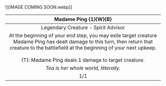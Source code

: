 ![[IMAGE COMING SOON.webp]]


|                                                                                                                    Madame Ping {1}{W}{B}                                                                                                                     |
| :----------------------------------------------------------------------------------------------------------------------------------------------------------------------------------------------------------------------------------------------------------: |
|                                                                                                             Legendary Creature - Spirit Advisor                                                                                                              |
| At the beginning of your end step, you may exile target creature Madame Ping has dealt damage to this turn, then return that creature to the battlefield at the beginning of your next upkeep. <br> <br> {T}: Madame Ping deals 1 damage to target creature. |
|                                                                                                            *Tea is her whole world, litterally.*                                                                                                             |
|                                                                                                                             1/1                                                                                                                              |
